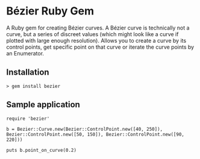 **Bézier Ruby Gem**
==

A Ruby gem for creating Bézier curves.
A Bézier curve is technically not a curve, but a series of discreet values (which might look like a curve if plotted with large enough resolution). Allows you to create a curve by its control points, get specific point on that curve or iterate the curve points by an Enumerator.

Installation
------------

    > gem install bezier

Sample application
------------------

    require 'bezier'
    
    b = Bezier::Curve.new(Bezier::ControlPoint.new([40, 250]), Bezier::ControlPoint.new([50, 150]), Bezier::ControlPoint.new([90, 220]))
    
    puts b.point_on_curve(0.2)
